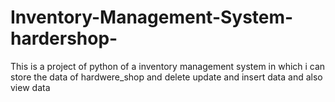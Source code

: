 # Inventory-Management-System-hardershop-
This is a project of  python of a inventory management system in which i can store the data of hardwere_shop and delete update and insert data and also view data 
